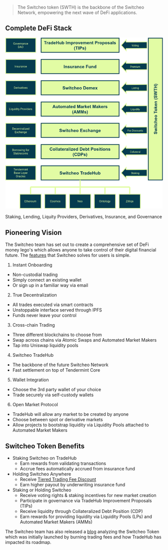 > The Switcheo token (SWTH) is the backbone of the Switcheo Network, empowering the next wave of DeFi applications.

## Complete DeFi Stack

![Switcheo DeFi](../img/switcheo-defi.png)

Staking, Lending, Liquity Providers, Derivatives, Insurance, and Governance

## Pioneering Vision

The Switcheo team has set out to create a comprehensive set of DeFi money lego's which allows anyone to take control of their digital financial future. The [features](https://switcheo.network/key-features) that Switcheo solves for users is simple.

1. Instant Onboarding
  - Non-custodial trading
  - Simply connect an existing wallet
  - Or sign up in a familiar way via email
2. True Decentralization
  - All trades executed via smart contracts
  - Unstoppable interface served through IPFS
  - Funds never leave your control
3. Cross-chain Trading
  - Three different blockchains to choose from
  - Swap across chains via Atomic Swaps and Automated Market Makers
  - Tap into Uniswap liquidity pools
4. Switcheo TradeHub
  - The backbone of the future Switcheo Network
  - Fast settlement on top of Tendermint Core
5. Wallet Integration
  - Choose the 3rd party wallet of your choice
  - Trade securely via self-custody wallets
6. Open Market Protocol
  - TradeHub will allow any market to be created by anyone
  - Choose between spot or derivative markets
  - Allow projects to bootstrap liquidity via Liquidity Pools attached to Automated Market Makers

## Switcheo Token Benefits

* Staking Switcheo on TradeHub
  * Earn rewards from validating transactions
  * Accrue fees automatically accrued from insurance fund
* Holding Switcheo Anywhere
  * Receive [Tiered Trading Fee Discount](https://support.switcheo.network/en/articles/3624291-what-can-i-use-the-switcheo-token-swth-for)
  * Earn higher payout by underwriting insurance fund
* Staking or Holding Switcheo
  * Receive voting rights & staking incentives for new market creation
  * Participate in governance via TradeHub Improvement Proposals (TIPs)
  * Receive liquidity through Collateralized Debt Position (CDP)
  * Earn rewards for providing liquidity via Liquidity Pools (LPs) and Automated Market Makers (AMMs)

The Switcheo team has also released a [blog](https://blog.switcheo.network/the-switcheo-token/) analyzing the Switcheo Token which was initially launched by burning trading fees and how TradeHub has impacted its roadmap.